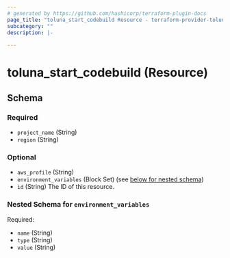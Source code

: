 ```yaml
---
# generated by https://github.com/hashicorp/terraform-plugin-docs
page_title: "toluna_start_codebuild Resource - terraform-provider-toluna-v2"
subcategory: ""
description: |-
  
---
```


# toluna_start_codebuild (Resource)





<!-- schema generated by tfplugindocs -->
## Schema

### Required

- `project_name` (String)
- `region` (String)

### Optional

- `aws_profile` (String)
- `environment_variables` (Block Set) (see [below for nested schema](#nestedblock--environment_variables))
- `id` (String) The ID of this resource.

<a id="nestedblock--environment_variables"></a>
### Nested Schema for `environment_variables`

Required:

- `name` (String)
- `type` (String)
- `value` (String)


